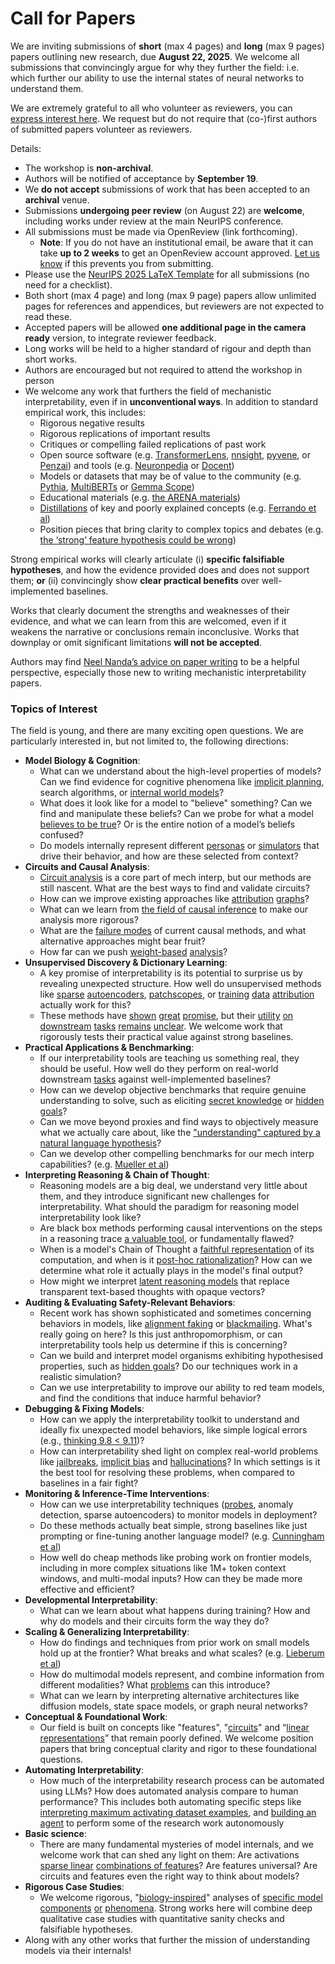 # Call for Papers
We are inviting submissions of **short** (max 4 pages) and **long** (max 9 pages) papers outlining new research, due **August 22, 2025**. We welcome all submissions that convincingly argue for why they further the field: i.e. which further our ability to use the internal states of neural networks to understand them. 

We are extremely grateful to all who volunteer as reviewers, you can [express interest here](https://www.google.com/url?q=https://docs.google.com/forms/d/e/1FAIpQLSdiw1SJllzoTz_nqzDTzTOGb9DV3W_truQyh-WvYj_QGIi7Mg/viewform?usp%3Ddialog&sa=D&source=editors&ust=1753107555840190&usg=AOvVaw3SMPYw9MtaswIWj15fJdv3). We request but do not require that (co-)first authors of submitted papers volunteer as reviewers. 

Details: 
* The workshop is **non-archival**.
* Authors will be notified of acceptance by **September 19**.
* We **do not accept** submissions of work that has been accepted to an **archival** venue.
* Submissions **undergoing peer review** (on August 22) are **welcome**, including works under review at the main NeurIPS conference.
* All submissions must be made via OpenReview (link forthcoming).
  * **Note**: If you do not have an institutional email, be aware that it can take **up to 2 weeks** to get an OpenReview account approved. [Let us know](mailto:neurips2025@mechinterpworkshop.com) if this prevents you from submitting.
* Please use the [NeurIPS 2025 LaTeX Template](https://www.google.com/url?q=https://media.neurips.cc/Conferences/NeurIPS2025/Styles.zip&sa=D&source=editors&ust=1753107555841838&usg=AOvVaw2tYNdVFZ_qUSM_JjJyAgbF) for all submissions (no need for a checklist).
* Both short (max 4 page) and long (max 9 page) papers allow unlimited pages for references and appendices, but reviewers are not expected to read these.
* Accepted papers will be allowed **one additional page in the camera ready** version, to integrate reviewer feedback.
* Long works will be held to a higher standard of rigour and depth than short works.
* Authors are encouraged but not required to attend the workshop in person
* We welcome any work that furthers the field of mechanistic interpretability, even if in **unconventional ways**. In addition to standard empirical work, this includes:
  * Rigorous negative results
  * Rigorous replications of important results
  * Critiques or compelling failed replications of past work
  * Open source software (e.g. [TransformerLens](https://www.google.com/url?q=https://github.com/neelnanda-io/TransformerLens&sa=D&source=editors&ust=1753107555843754&usg=AOvVaw1mXoxGmmifmlcHkycuiDhL), [nnsight](https://www.google.com/url?q=https://github.com/ndif-team/nnsight&sa=D&source=editors&ust=1753107555843864&usg=AOvVaw1aZwim9X6XqD0MeQ1UFy8l), [pyvene](https://www.google.com/url?q=https://github.com/stanfordnlp/pyvene/tree/main/pyvene/models/mlp&sa=D&source=editors&ust=1753107555844021&usg=AOvVaw3XYy9BcxkabQ7EA1XJDMB7), or [Penzai](https://www.google.com/url?q=https://github.com/google-deepmind/penzai&sa=D&source=editors&ust=1753107555844153&usg=AOvVaw0WEPYIAfJomGzMXOpgQbrg)) and tools (e.g. [Neuronpedia](https://www.google.com/url?q=http://neuronpedia.org&sa=D&source=editors&ust=1753107555844279&usg=AOvVaw0y5UDsUUoyPBQRCENp9bJP) or [Docent](https://www.google.com/url?q=https://transluce.org/introducing-docent&sa=D&source=editors&ust=1753107555844397&usg=AOvVaw2WqLjyQ8LPp5v1k1oZthrW))
  * Models or datasets that may be of value to the community (e.g. [Pythia](https://www.google.com/url?q=https://arxiv.org/abs/2304.01373&sa=D&source=editors&ust=1753107555844678&usg=AOvVaw3xboVgYoFcM4O_1S98qbGr), [MultiBERTs](https://www.google.com/url?q=https://arxiv.org/abs/2106.16163&sa=D&source=editors&ust=1753107555844772&usg=AOvVaw3obEgXWLD8_e9oM5dz5O5j) or [Gemma Scope](https://www.google.com/url?q=https://arxiv.org/abs/2408.05147&sa=D&source=editors&ust=1753107555844865&usg=AOvVaw0Udae6k0dE7_KYS07QgBkb))
  * Educational materials (e.g. [the ARENA materials](https://www.google.com/url?q=https://arena3-chapter1-transformer-interp.streamlit.app/&sa=D&source=editors&ust=1753107555845199&usg=AOvVaw3zmKekb0_cm_-ZHi6GXLhs))
  * [Distillations](https://www.google.com/url?q=https://distill.pub/2017/research-debt/&sa=D&source=editors&ust=1753107555845377&usg=AOvVaw3uO9E1r0J6v6cNDZNOSteu) of key and poorly explained concepts (e.g. [Ferrando et al](https://www.google.com/url?q=https://arxiv.org/abs/2405.00208&sa=D&source=editors&ust=1753107555845574&usg=AOvVaw26S4YAsnrK2tMigwZJByq8))
  * Position pieces that bring clarity to complex topics and debates (e.g. [the ‘strong’ feature hypothesis could be wrong](https://www.google.com/url?q=https://www.alignmentforum.org/posts/tojtPCCRpKLSHBdpn/the-strong-feature-hypothesis-could-be-wrong&sa=D&source=editors&ust=1753107555846010&usg=AOvVaw2gyE0AUv62kallclPndexw))

Strong empirical works will clearly articulate (i) **specific falsifiable hypotheses**, and how the evidence provided does and does not support them; **or** (ii) convincingly show **clear practical benefits** over well-implemented baselines. 

Works that clearly document the strengths and weaknesses of their evidence, and what we can learn from this are welcomed, even if it weakens the narrative or conclusions remain inconclusive. Works that downplay or omit significant limitations **will not be accepted**. 

Authors may find [Neel Nanda’s advice on paper writing](https://www.google.com/url?q=https://www.alignmentforum.org/posts/eJGptPbbFPZGLpjsp/highly-opinionated-advice-on-how-to-write-ml-papers&sa=D&source=editors&ust=1753107555847585&usg=AOvVaw0wG0vPS1r6buCREv8cG_53) to be a helpful perspective, especially those new to writing mechanistic interpretability papers. 
### Topics of Interest
The field is young, and there are many exciting open questions. We are particularly interested in, but not limited to, the following directions: 
* **Model Biology & Cognition**:
  * What can we understand about the high-level properties of models? Can we find evidence for cognitive phenomena like [implicit planning](https://www.google.com/url?q=https://transformer-circuits.pub/2025/attribution-graphs/biology.html%23dives-poems&sa=D&source=editors&ust=1753107555848387&usg=AOvVaw2H_m9-yFXeMsG7y5zdfomq), search algorithms, or [internal world models](https://www.google.com/url?q=https://arxiv.org/abs/2210.13382&sa=D&source=editors&ust=1753107555848483&usg=AOvVaw2c_ZY4mtxL38QgeBUHYJEv)?
  * What does it look like for a model to "believe" something? Can we find and manipulate these beliefs? Can we probe for what a model [believes to be true](https://www.google.com/url?q=https://arxiv.org/abs/2310.06824&sa=D&source=editors&ust=1753107555848701&usg=AOvVaw24WWEx2McbzbdvQLcYanSi)? Or is the entire notion of a model’s beliefs confused?
  * Do models internally represent different [personas](https://www.google.com/url?q=https://arxiv.org/abs/2406.12094&sa=D&source=editors&ust=1753107555848903&usg=AOvVaw3Tev7tZvpGyb1HCpby2POk) or [simulators](https://www.google.com/url?q=https://www.nature.com/articles/s41586-023-06647-8&sa=D&source=editors&ust=1753107555848976&usg=AOvVaw2XmCeg9g-Adpz0Us9haozG) that drive their behavior, and how are these selected from context?
* **Circuits and Causal Analysis**:
  * [Circuit analysis](https://www.google.com/url?q=https://distill.pub/2020/circuits/zoom-in/&sa=D&source=editors&ust=1753107555849192&usg=AOvVaw3p_iezaRA6YIUgm-xnJOx7) is a core part of mech interp, but our methods are still nascent. What are the best ways to find and validate circuits?
  * How can we improve existing approaches like [attribution](https://www.google.com/url?q=https://arxiv.org/abs/2406.11944&sa=D&source=editors&ust=1753107555849475&usg=AOvVaw0nrB3-Rscso6HErEoCN4Ny) [graphs](https://www.google.com/url?q=https://transformer-circuits.pub/2025/attribution-graphs/methods.html&sa=D&source=editors&ust=1753107555849547&usg=AOvVaw3V8n30mvOQSgJRFKdhuoUB)?
  * What can we learn from [the field of causal inference](https://www.google.com/url?q=https://arxiv.org/abs/2407.04690&sa=D&source=editors&ust=1753107555849672&usg=AOvVaw0MumtB-gM9HFH8dVAWdrlj) to make our analysis more rigorous?
  * What are the [failure modes](https://www.google.com/url?q=https://arxiv.org/abs/2307.15771&sa=D&source=editors&ust=1753107555849808&usg=AOvVaw2uJsUykrmhi3ueS7Wv0q-L) of current causal methods, and what alternative approaches might bear fruit?
  * How far can we push [weight-based](https://www.google.com/url?q=https://arxiv.org/abs/2301.05217&sa=D&source=editors&ust=1753107555849996&usg=AOvVaw2uBDgIN2MiQniTHeCTtkR-) [analysis](https://www.google.com/url?q=https://arxiv.org/abs/2410.08417&sa=D&source=editors&ust=1753107555850077&usg=AOvVaw3Vc_XlHUnT5BynofiiZen4)?
* **Unsupervised Discovery & Dictionary Learning**:
  * A key promise of interpretability is its potential to surprise us by revealing unexpected structure. How well do unsupervised methods like [sparse](https://www.google.com/url?q=https://arxiv.org/abs/2103.15949&sa=D&source=editors&ust=1753107555850479&usg=AOvVaw0BfIaLWKHb4w5FWyroJomb) [autoencoders](https://www.google.com/url?q=https://transformer-circuits.pub/2023/monosemantic-features&sa=D&source=editors&ust=1753107555850567&usg=AOvVaw33L224IHAUQCWuPGqecKPP), [patch](https://www.google.com/url?q=https://arxiv.org/abs/2401.06102&sa=D&source=editors&ust=1753107555850623&usg=AOvVaw1clul2u-g8K8J2InQVNeDH)[scopes](https://www.google.com/url?q=https://arxiv.org/abs/2403.10949v2&sa=D&source=editors&ust=1753107555850670&usg=AOvVaw0X4x7ccCHgkFWaVWFkuHTT), or [training](https://www.google.com/url?q=https://proceedings.mlr.press/v70/koh17a?ref%3Dhttps://githubhelp.com&sa=D&source=editors&ust=1753107555850754&usg=AOvVaw1VHF6FJNkC3ZjfZd2RJF3J) [data](https://www.google.com/url?q=https://arxiv.org/abs/2308.03296&sa=D&source=editors&ust=1753107555850806&usg=AOvVaw3ls3xkURV7X6AHYKuWuk3N) [attribution](https://www.google.com/url?q=https://arxiv.org/abs/2205.11482&sa=D&source=editors&ust=1753107555850866&usg=AOvVaw197Z52fhVJS2gtraIBjTm7) actually work for this?
  * These methods have [shown](https://www.google.com/url?q=https://transformer-circuits.pub/2024/scaling-monosemanticity/index.html&sa=D&source=editors&ust=1753107555851005&usg=AOvVaw0qQImXiwhNSgX9Xt7jHLrW) [great](https://www.google.com/url?q=https://transformer-circuits.pub/2025/attribution-graphs/biology.html&sa=D&source=editors&ust=1753107555851100&usg=AOvVaw3zDC0-uGO1swr0LLQKLukk) [promise](https://www.google.com/url?q=https://arxiv.org/abs/2503.10965&sa=D&source=editors&ust=1753107555851158&usg=AOvVaw15FNhqixeInUNYxeZqz42s), but their [utility](https://www.google.com/url?q=https://arxiv.org/abs/2502.16681&sa=D&source=editors&ust=1753107555851224&usg=AOvVaw2bJi7TBprl59vvVcfPbBtp) [on](https://www.google.com/url?q=https://www.tilderesearch.com/blog/sieve&sa=D&source=editors&ust=1753107555851289&usg=AOvVaw2qbAW_s191nZ4EzqmEsVtX) [downstream](https://www.google.com/url?q=https://arxiv.org/abs/2501.17148&sa=D&source=editors&ust=1753107555851349&usg=AOvVaw0MEaVResyLgQbznVf9zxR2) [tasks](https://www.google.com/url?q=https://transformer-circuits.pub/2024/features-as-classifiers/index.html&sa=D&source=editors&ust=1753107555851425&usg=AOvVaw1zPLyWW98qTASq3ruVVo5j) [remains](https://www.google.com/url?q=https://arxiv.org/abs/2502.04382&sa=D&source=editors&ust=1753107555851480&usg=AOvVaw0tn3ZoXz7SMyb80vieTnFM) [unclear](https://www.google.com/url?q=https://www.alignmentforum.org/posts/4uXCAJNuPKtKBsi28/negative-results-for-saes-on-downstream-tasks&sa=D&source=editors&ust=1753107555851568&usg=AOvVaw0YyBZiibff1IsfltOe73aU). We welcome work that rigorously tests their practical value against strong baselines.
* **Practical Applications & Benchmarking**:
  * If our interpretability tools are teaching us something real, they should be useful. How well do they perform on real-world downstream [tasks](https://www.google.com/url?q=https://www.lesswrong.com/posts/wGRnzCFcowRCrpX4Y/downstream-applications-as-validation-of-interpretability&sa=D&source=editors&ust=1753107555852014&usg=AOvVaw2ho3JVZQ8IZpJmIQ0u04bt) against well-implemented baselines?
  * How can we develop objective benchmarks that require genuine understanding to solve, such as eliciting [secret knowledge](https://www.google.com/url?q=https://arxiv.org/abs/2505.14352&sa=D&source=editors&ust=1753107555852234&usg=AOvVaw0A5UtJjdhi8ExDBO9IldqP) or [hidden goals](https://www.google.com/url?q=https://arxiv.org/abs/2503.10965&sa=D&source=editors&ust=1753107555852293&usg=AOvVaw32f8MXkbYeieMzqdsPwu6q)?
  * Can we move beyond proxies and find ways to objectively measure what we actually care about, like the ["understanding" captured by a natural language hypothesis](https://www.google.com/url?q=https://arxiv.org/abs/2502.04382&sa=D&source=editors&ust=1753107555852544&usg=AOvVaw1SO4PGOayR-FOAzB1wzpyX)?
  * Can we develop other compelling benchmarks for our mech interp capabilities? (e.g. [Mueller et al](https://www.google.com/url?q=https://arxiv.org/abs/2504.13151&sa=D&source=editors&ust=1753107555852737&usg=AOvVaw2HXCMCaNsQDkLv-YkH38Ff))
* **Interpreting Reasoning & Chain of Thought**:
  * Reasoning models are a big deal, we understand very little about them, and they introduce significant new challenges for interpretability. What should the paradigm for reasoning model interpretability look like?
  * Are black box methods performing causal interventions on the steps in a reasoning trace [a valuable tool](https://www.google.com/url?q=https://arxiv.org/abs/2506.19143&sa=D&source=editors&ust=1753107555853494&usg=AOvVaw3clxB8ypsSPq7Vs3kYx1JA), or fundamentally flawed?
  * When is a model's Chain of Thought a [faithful representation](https://www.google.com/url?q=https://arxiv.org/abs/2305.04388&sa=D&source=editors&ust=1753107555853777&usg=AOvVaw2ogAR2zgQV9rZb43yKKLBD) of its computation, and when is it [post-hoc rationalization](https://www.google.com/url?q=https://arxiv.org/abs/2503.08679&sa=D&source=editors&ust=1753107555853984&usg=AOvVaw0xRPPoSA0TQ756D6283977)? How can we determine what role it actually plays in the model's final output?
  * How might we interpret [latent reasoning models](https://www.google.com/url?q=https://arxiv.org/abs/2412.06769&sa=D&source=editors&ust=1753107555854329&usg=AOvVaw3EkPbU3Gl5jffy5lq2KRyg) that replace transparent text-based thoughts with opaque vectors?
* **Auditing & Evaluating Safety-Relevant Behaviors**:
  * Recent work has shown sophisticated and sometimes concerning behaviors in models, like [alignment faking](https://www.google.com/url?q=https://arxiv.org/abs/2412.14093&sa=D&source=editors&ust=1753107555854995&usg=AOvVaw0bT2947LIHWPgHX8T4lLri) or [blackmailing](https://www.google.com/url?q=https://www.anthropic.com/research/agentic-misalignment&sa=D&source=editors&ust=1753107555855121&usg=AOvVaw1mY_iGl2AU3tEEBO7J8u5e). What's really going on here? Is this just anthropomorphism, or can interpretability tools help us determine if this is concerning?
  * Can we build and interpret model organisms exhibiting hypothesised properties, such as [hidden goals](https://www.google.com/url?q=https://arxiv.org/abs/2503.10965&sa=D&source=editors&ust=1753107555855525&usg=AOvVaw0W_3xeNDVyzWDpcy2c3slG)? Do our techniques work in a realistic simulation?
  * Can we use interpretability to improve our ability to red team models, and find the conditions that induce harmful behavior?
* **Debugging & Fixing Models**:
  * How can we apply the interpretability toolkit to understand and ideally fix unexpected model behaviors, like simple logical errors (e.g., [thinking 9.8 < 9.11](https://www.google.com/url?q=https://transluce.org/observability-interface&sa=D&source=editors&ust=1753107555856049&usg=AOvVaw1srEcjH49cLIwFapwx4PFD))?
  * How can interpretability shed light on complex real-world problems like [jailbreaks](https://www.google.com/url?q=https://transformer-circuits.pub/2025/attribution-graphs/biology.html%23dives-jailbreak&sa=D&source=editors&ust=1753107555856310&usg=AOvVaw15L4f9oKAUsYZt62o9r14B), [implicit bias](https://www.google.com/url?q=https://arxiv.org/abs/2506.10922&sa=D&source=editors&ust=1753107555856407&usg=AOvVaw0MWXCRRRjutOIBDFIDF2Ov) and [hallucinations](https://www.google.com/url?q=https://arxiv.org/abs/2411.14257&sa=D&source=editors&ust=1753107555856488&usg=AOvVaw3_8mKTsVZzrcihw_J9AlnA)? In which settings is it the best tool for resolving these problems, when compared to baselines in a fair fight?
* **Monitoring & Inference-Time Interventions**:
  * How can we use interpretability techniques ([probes](https://www.google.com/url?q=https://arxiv.org/abs/2102.12452&sa=D&source=editors&ust=1753107555857016&usg=AOvVaw01SP-o-TqfkJFhYBzd2UBx), anomaly detection, sparse autoencoders) to monitor models in deployment?
  * Do these methods actually beat simple, strong baselines like just prompting or fine-tuning another language model? (e.g. [Cunningham et al](https://www.google.com/url?q=https://alignment.anthropic.com/2025/cheap-monitors/&sa=D&source=editors&ust=1753107555857466&usg=AOvVaw0FrOCNtVYwbFh79khdliQ-))
  * How well do cheap methods like probing work on frontier models, including in more complex situations like 1M+ token context windows, and multi-modal inputs? How can they be made more effective and efficient?
* **Developmental Interpretability**:
  * What can we learn about what happens during training? How and why do models and their circuits form the way they do?
* **Scaling & Generalizing Interpretability**:
  * How do findings and techniques from prior work on small models hold up at the frontier? What breaks and what scales? (e.g. [Lieberum et al](https://www.google.com/url?q=https://arxiv.org/abs/2307.09458&sa=D&source=editors&ust=1753107555858623&usg=AOvVaw0w3FbBm_mYInwJB4Uwcl0b))
  * How do multimodal models represent, and combine information from different modalities? What [problems](https://www.google.com/url?q=https://openreview.net/pdf?id%3DVUhRdZp8ke&sa=D&source=editors&ust=1753107555858921&usg=AOvVaw3tccSZFtbg8UyQ0qPfjjCk) can this introduce?
  * What can we learn by interpreting alternative architectures like diffusion models, state space models, or graph neural networks?
* **Conceptual & Foundational Work**:
  * Our field is built on concepts like "features", "[circuits](https://www.google.com/url?q=https://distill.pub/2020/circuits/zoom-in/&sa=D&source=editors&ust=1753107555859544&usg=AOvVaw2SPYjuKNYBLl23XXSmRV_t)" and “[linear representations](https://www.google.com/url?q=https://transformer-circuits.pub/2024/july-update/index.html%23linear-representations&sa=D&source=editors&ust=1753107555859713&usg=AOvVaw1Xb9rodPpzIushhuGOQ2Aj)” that remain poorly defined. We welcome position papers that bring conceptual clarity and rigor to these foundational questions.
* **Automating Interpretability**:
  * How much of the interpretability research process can be automated using LLMs? How does automated analysis compare to human performance? This includes both automating specific steps like [interpreting maximum activating dataset examples](https://www.google.com/url?q=https://openaipublic.blob.core.windows.net/neuron-explainer/paper/index.html&sa=D&source=editors&ust=1753107555860434&usg=AOvVaw2G_wFofPX95vR29kR-PMb4), and [building an agent](https://www.google.com/url?q=https://arxiv.org/abs/2404.14394&sa=D&source=editors&ust=1753107555860511&usg=AOvVaw3hDWUpHgyijSpYKLBPt0nA) to perform some of the research work autonomously
* **Basic science**:
  * There are many fundamental mysteries of model internals, and we welcome work that can shed any light on them: Are activations [sparse linear](https://www.google.com/url?q=https://arxiv.org/abs/1601.03764&sa=D&source=editors&ust=1753107555860840&usg=AOvVaw3fmfxW9G9vFILUWXT7yd_x) [combinations of features](https://www.google.com/url?q=https://transformer-circuits.pub/2022/toy_model/index.html&sa=D&source=editors&ust=1753107555860930&usg=AOvVaw2vmASiST4Oq73K315hr5cm)? Are features universal? Are circuits and features even the right way to think about models?
* **Rigorous Case Studies**:
  * We welcome rigorous, "[biology-inspired](https://www.google.com/url?q=https://distill.pub/2020/circuits/curve-circuits/&sa=D&source=editors&ust=1753107555861239&usg=AOvVaw2DVFAYjniKGYlkbyx02u7u)" analyses of [specific model](https://www.google.com/url?q=https://arxiv.org/abs/2310.04625&sa=D&source=editors&ust=1753107555861312&usg=AOvVaw0DtZJi4o0_HlaQtWIE4KCl) [components](https://www.google.com/url?q=https://transformer-circuits.pub/2024/scaling-monosemanticity/index.html&sa=D&source=editors&ust=1753107555861384&usg=AOvVaw1xmsyMm6abFMj_Ss6wF3Vh) [or](https://www.google.com/url?q=https://arxiv.org/abs/2305.01610&sa=D&source=editors&ust=1753107555861431&usg=AOvVaw3E3FQa2H1_WsS9CWSSS3kY) [phenomena](https://www.google.com/url?q=https://arxiv.org/abs/2306.09346&sa=D&source=editors&ust=1753107555861483&usg=AOvVaw3dfZeypm6LgTkK_2epft0V). Strong works here will combine deep qualitative case studies with quantitative sanity checks and falsifiable hypotheses.
* Along with any other works that further the mission of understanding models via their internals!